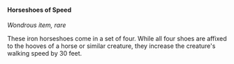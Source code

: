 #### Horseshoes of Speed

*Wondrous item, rare*

These iron horseshoes come in a set of four. While all four shoes are affixed to the hooves of a horse or similar creature, they increase the creature's walking speed by 30 feet.
